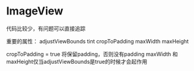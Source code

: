 # ImageView
代码比较少，有问题可以直接追踪

重要的属性：
adjustViewBounds
tint
cropToPadding
maxWidth
maxHeight

cropToPadding = true 将保留padding，否则没有padding
maxWidth 和 maxHeight仅当adjustViewBounds是true的时候才会起作用
